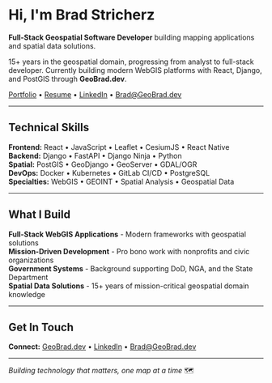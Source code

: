 # Hi, I'm Brad Stricherz

**Full-Stack Geospatial Software Developer** building mapping applications and spatial data solutions.

15+ years in the geospatial domain, progressing from analyst to full-stack developer. Currently building modern WebGIS platforms with React, Django, and PostGIS through **GeoBrad.dev**.

[Portfolio](https://GeoBrad.dev) • [Resume](https://GeoBrad.dev/resume) • [LinkedIn](https://www.linkedin.com/in/brad-stricherz-944999349/) • Brad@GeoBrad.dev

---

## Technical Skills

**Frontend:** React • JavaScript • Leaflet • CesiumJS • React Native  
**Backend:** Django • FastAPI • Django Ninja • Python  
**Spatial:** PostGIS • GeoDjango • GeoServer • GDAL/OGR  
**DevOps:** Docker • Kubernetes • GitLab CI/CD • PostgreSQL  
**Specialties:** WebGIS • GEOINT • Spatial Analysis • Geospatial Data

---

## What I Build

**Full-Stack WebGIS Applications** - Modern frameworks with geospatial solutions  
**Mission-Driven Development** - Pro bono work with nonprofits and civic organizations  
**Government Systems** - Background supporting DoD, NGA, and the State Department  
**Spatial Data Solutions** - 15+ years of mission-critical geospatial domain knowledge

---

## Get In Touch

**Connect:** [GeoBrad.dev](https://GeoBrad.dev) • [LinkedIn](https://www.linkedin.com/in/brad-stricherz-944999349/) • Brad@GeoBrad.dev

---

*Building technology that matters, one map at a time* 🗺️
